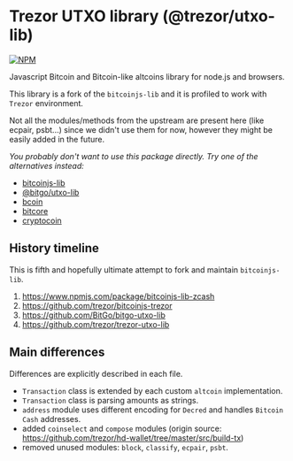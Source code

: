 # Trezor UTXO library (@trezor/utxo-lib)
[![NPM](https://img.shields.io/npm/v/@trezor/utxo-lib.svg)](https://www.npmjs.org/package/@trezor/utxo-lib)

Javascript Bitcoin and Bitcoin-like altcoins library for node.js and browsers.

This library is a fork of the `bitcoinjs-lib` and it is profiled to work with `Trezor` environment.

Not all the modules/methods from the upstream are present here (like ecpair, psbt...) since we didn't use them for now, however they might be easily added in the future.

*You probably don't want to use this package directly. Try one of the alternatives instead:*

- [bitcoinjs-lib](https://github.com/bitcoinjs/bitcoinjs-lib)
- [@bitgo/utxo-lib](https://github.com/BitGo/BitGoJS/tree/master/modules/utxo-lib)
- [bcoin](https://github.com/indutny/bcoin)
- [bitcore](https://github.com/bitpay/bitcore)
- [cryptocoin](https://github.com/cryptocoinjs/cryptocoin)


## History timeline
This is fifth and hopefully ultimate attempt to fork and maintain `bitcoinjs-lib`.

1. https://www.npmjs.com/package/bitcoinjs-lib-zcash
1. https://github.com/trezor/bitcoinjs-trezor
1. https://github.com/BitGo/bitgo-utxo-lib
1. https://github.com/trezor/trezor-utxo-lib

## Main differences
Differences are explicitly described in each file.

- `Transaction` class is extended by each custom `altcoin` implementation.
- `Transaction` class is parsing amounts as strings.
- `address` module uses different encoding for `Decred` and handles `Bitcoin Cash` addresses.
- added `coinselect` and `compose` modules (origin source: https://github.com/trezor/hd-wallet/tree/master/src/build-tx)
- removed unused modules: `block`, `classify`, `ecpair`, `psbt`.
